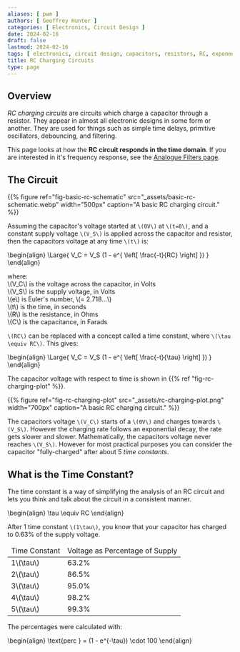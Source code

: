 ```yaml
---
aliases: [ pwm ]
authors: [ Geoffrey Hunter ]
categories: [ Electronics, Circuit Design ]
date: 2024-02-16
draft: false
lastmod: 2024-02-16
tags: [ electronics, circuit design, capacitors, resistors, RC, exponential, charging ]
title: RC Charging Circuits
type: page
---
```


## Overview

_RC charging circuits_ are circuits which charge a capacitor through a resistor. They appear in almost all electronic designs in some form or another. They are used for things such as simple time delays, primitive oscillators, debouncing, and filtering.

This page looks at how the **RC circuit responds in the time domain**. If you are interested in it's frequency response, see the [Analogue Filters page](/electronics/circuit-design/analogue-filters/).

## The Circuit

{{% figure ref="fig-basic-rc-schematic" src="_assets/basic-rc-schematic.webp" width="500px" caption="A basic RC charging circuit." %}}

Assuming the capacitor's voltage started at `\(0V\)` at `\(t=0\)`, and a constant supply voltage `\(V_S\)` is applied across the capacitor and resistor, then the capacitors voltage at any time `\(t\)` is:

<p>\begin{align}
\Large{
  V_C = V_S (1 - e^{ \left[ \frac{-t}{RC} \right] })
}
\end{align}</p>

<p class="centered">
where:</br>
\(V_C\) is the voltage across the capacitor, in Volts</br>
\(V_S\) is the supply voltage, in Volts</br>
\(e\) is Euler's number, \(= 2.718...\)</br>
\(t\) is the time, in seconds</br>
\(R\) is the resistance, in Ohms</br>
\(C\) is the capacitance, in Farads</br>
</p>

`\(RC\)` can be replaced with a concept called a time constant, where `\(\tau \equiv RC\)`. This gives:

<p>\begin{align}
\Large{
  V_C = V_S (1 - e^{ \left[ \frac{-t}{\tau} \right] })
}
\end{align}</p>

The capacitor voltage with respect to time is shown in {{% ref "fig-rc-charging-plot" %}}. 

{{% figure ref="fig-rc-charging-plot" src="_assets/rc-charging-plot.png" width="700px" caption="A basic RC charging circuit." %}}

The capacitors voltage `\(V_C\)` starts of a `\(0V\)` and charges towards `\(V_S\)`. However the charging rate follows an exponential decay, the rate gets slower and slower. Mathematically, the capacitors voltage never reaches `\(V_S\)`. However for most practical purposes you can consider the capacitor "fully-charged" after about 5 _time constants_.

## What is the Time Constant?

The time constant is a way of simplifying the analysis of an RC circuit and lets you think and talk about the circuit in a consistent manner.

<p>\begin{align}
\tau \equiv RC
\end{align}</p>

After 1 time constant `\(1\tau\)`, you know that your capacitor has charged to 0.63% of the supply voltage.

<table>
  <thead>
    <tr><td>Time Constant</td>    <td>Voltage as Percentage of Supply</td></tr>
  </thead>
  <tbody>
    <tr><td>1\(\tau\)</td>        <td>63.2%</td></tr>
    <tr><td>2\(\tau\)</td>        <td>86.5%</td></tr>
    <tr><td>3\(\tau\)</td>        <td>95.0%</td></tr>
    <tr><td>4\(\tau\)</td>        <td>98.2%</td></tr>
    <tr><td>5\(\tau\)</td>        <td>99.3%</td></tr>
  </tbody>
</table>

The percentages were calculated with:

<p>\begin{align}
\text{perc
} = (1 - e^{-\tau}) \cdot 100
\end{align}</p>

